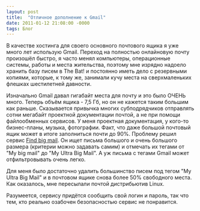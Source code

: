 ```yaml
---
layout: post
title:  "Отличное дополнение к Gmail"
date: 2011-01-12 21:08:00 -0000
tags: Блог
---
```


В качестве хостинга для своего основного почтового ящика я уже много лет использую Gmail. Переход на полностью онлайновую почту произошёл быстро, я часто менял компьютеры, операционные системы, работы и места жительства, поэтому мне изрядно надоело хранить базу писем в The Bat! и постоянно иметь дело с резервными копиями, которые, к тому же, занимали кучу места на сверхмаленьких флешках шестилетней давности.

Изначально Gmail давал гигабайт места для почту и это было ОЧЕНЬ много. Теперь объём ящика - 7,5 Гб, но он не кажется таким большим как раньше. Сказывается привычка многих субподрядчиков отправлять сотни мегабайт проектной документации почтой, а не при помощи файлообменных сервисов. У меня проектная документация, у кого-то бизнес-планы, музыка, фотографии. Факт, что даже большой почтовый ящик может в итоге заполниться почти до 90%. Проблему решил сервис [Find big mail](http://www.findbigmail.com/). Он ищет письма большого и очень большого размера (критерии можно задавать самим) и отмечать их тегами от "My big mail" до "My Ultra Big Mail". А уж письма с тегами Gmail может отфильтровывать очень легко. 

Для меня было достаточно удалить большинство писем под тегом "My Ultra Big Mail" и в почтовом ящике снова более 50% свободного места. Как оказалось, мне пересылали почтой дистрибьютив Linux.

Разумеется, сервису придётся сообщить свой логин и пароль, так что тем, кто реально озабочен безопасностью сервис не понравится.